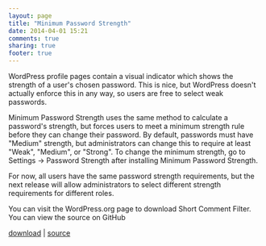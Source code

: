 ```yaml
---
layout: page
title: "Minimum Password Strength"
date: 2014-04-01 15:21
comments: true
sharing: true
footer: true
---
```


WordPress profile pages contain a visual indicator which shows the strength of a user's chosen password.
This is nice, but WordPress doesn't actually enforce this in any way, so users are free to select weak passwords.

Minimum Password Strength uses the same method to calculate a password's strength,
but forces users to meet a minimum strength rule before they can change their password.
By default, passwords must have "Medium" strength, but administrators can change
this to require at least "Weak", "Medium", or "Strong".
To change the minimum strength, go to Settings &rarr; Password Strength after installing Minimum Password Strength.

For now, all users have the same password strength requirements,
but the next release will allow administrators to select different strength requirements for different roles.

You can visit the WordPress.org page to download Short Comment Filter.
You can view the source on GitHub

[download](http://wordpress.org/extend/plugins/minimum-password-strength/) | [source](https://github.com/CodeAwhile/minimum-password-strength/)
